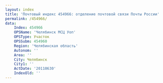 ```yaml
---
layout: index
title: 'Почтовый индекс 454966: отделение почтовой связи Почты России'
permalink: /454966/
data:
    Index: 454966
    OPSName: 'Челябинск МСЦ Уоп'
    OPSType: Участок
    OPSSubm: 454960
    Region: 'Челябинская область'
    Autonom: ''
    Area: ''
    City: Челябинск
    City1: ''
    ActDate: '20110630'
    IndexOld: ''
---
```

